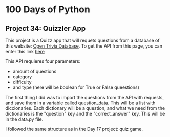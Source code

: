 # 100 Days of Python
## Project 34: Quizzler App

This project is a Quizz app that will requets questions from a database of this website: [Open Trivia Database](https://opentdb.com/). To get the API from this page, you can enter this link [here](https://opentdb.com/api_config.php)

This API requieres four parameters:
* amount of questions
* category 
* difficulty
* and type (here will be boolean for True or False queestions)

The first thing I did was to import the questions from the API with requests, and save them in a variable called question_data. This will be a list with diccionaries. Each dictionary will be a question, and what we need from the dictionaries is the "question" key and the "correct_answer" key. This will be in the data.py file.

I followed the same structure as in the Day 17 project: quiz game. 
